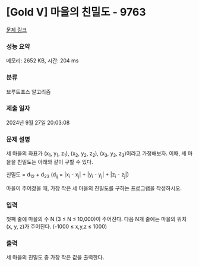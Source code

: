 # [Gold V] 마을의 친밀도 - 9763 

[문제 링크](https://www.acmicpc.net/problem/9763) 

### 성능 요약

메모리: 2652 KB, 시간: 204 ms

### 분류

브루트포스 알고리즘

### 제출 일자

2024년 9월 27일 20:03:08

### 문제 설명

<p>세 마을의 좌표가 (x<sub>1</sub>, y<sub>1</sub>, z<sub>1</sub>), (x<sub>2</sub>, y<sub>2</sub>, z<sub>2</sub>), (x<sub>3</sub>, y<sub>3</sub>, z<sub>3</sub>)이라고 가정해보자. 이때, 세 마을을 친밀도는 아래와 같이 구할 수 있다.</p>

<p>친밀도 = d<sub>12</sub> + d<sub>23</sub> (d<sub>ij</sub> = |x<sub>i</sub> - x<sub>j</sub>| + |y<sub>i</sub> - y<sub>j</sub>| + |z<sub>i</sub> - z<sub>j</sub>|)</p>

<p>마을이 주어졌을 때, 가장 작은 세 마을의 친밀도를 구하는 프로그램을 작성하시오.</p>

### 입력 

 <p>첫째 줄에 마을의 수 N (3 ≤ N ≤ 10,000)이 주어진다. 다음 N개 줄에는 마을의 위치 (x, y, z)가 주어진다. (-1000 ≤ x,y,z ≤ 1000)</p>

### 출력 

 <p>세 마을의 친밀도 중 가장 작은 값을 출력한다.</p>

